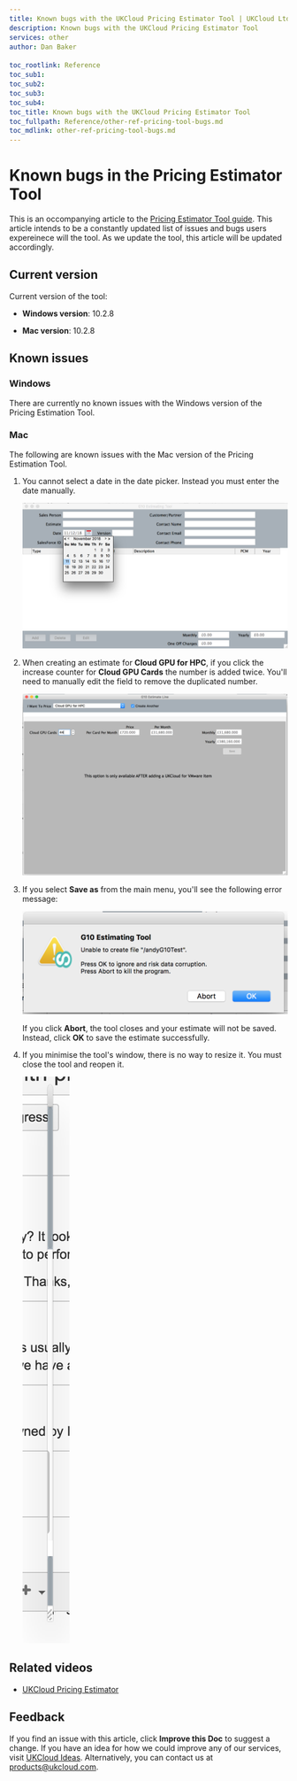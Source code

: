 ```yaml
---
title: Known bugs with the UKCloud Pricing Estimator Tool | UKCloud Ltd
description: Known bugs with the UKCloud Pricing Estimator Tool
services: other
author: Dan Baker

toc_rootlink: Reference
toc_sub1: 
toc_sub2:
toc_sub3:
toc_sub4:
toc_title: Known bugs with the UKCloud Pricing Estimator Tool
toc_fullpath: Reference/other-ref-pricing-tool-bugs.md
toc_mdlink: other-ref-pricing-tool-bugs.md
---
```


# Known bugs in the Pricing Estimator Tool

This is an occompanying article to the [Pricing Estimator Tool guide](other-how-use-pricing-tool.md). This article intends to be a constantly updated list of issues and bugs users expereinece will the tool. As we update the tool, this article will be updated accordingly.

## Current version

Current version of the tool:

- **Windows version**: 10.2.8

- **Mac version**: 10.2.8

## Known issues

### Windows

There are currently no known issues with the Windows version of the Pricing Estimation Tool.

### Mac

The following are known issues with the Mac version of the Pricing Estimation Tool.

1. You cannot select a date in the date picker. Instead you must enter the date manually.

    ![Date Picker](images/pricing-bug-1.png)

2. When creating an estimate for **Cloud GPU for HPC**, if you click the increase counter for **Cloud GPU Cards** the number is added twice. You'll need to manually edit the field to remove the duplicated number.

    ![Cloud GPU Bug](images/pricing-bug-2.png)

3. If you select **Save as** from the main menu, you'll see the following error message:

    ![Save As Bug](images/pricing-bug-3.png)

    If you click **Abort**, the tool closes and your estimate will not be saved. Instead, click **OK** to save the estimate successfully.

4. If you minimise the tool's window, there is no way to resize it. You must close the tool and reopen it.

    ![Window Bug](images/pricing-bug-4.png)

## Related videos

- [UKCloud Pricing Estimator](https://vimeo.com/300701961)

## Feedback

If you find an issue with this article, click **Improve this Doc** to suggest a change. If you have an idea for how we could improve any of our services, visit [UKCloud Ideas](https://ideas.ukcloud.com). Alternatively, you can contact us at <products@ukcloud.com>.
